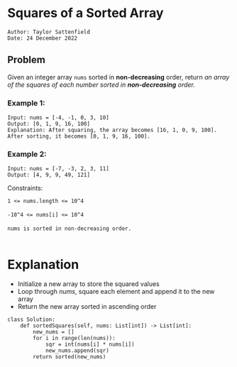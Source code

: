 # Squares of a Sorted Array

```
Author: Taylor Sattenfield
Date: 24 December 2022
```

## Problem

Given an integer array ```nums``` sorted in <b>non-decreasing</b> order, return <i>an array of the squares of each number sorted in <b>non-decreasing</b> order.</i>

### Example 1:

```
Input: nums = [-4, -1, 0, 3, 10]
Output: [0, 1, 9, 16, 100]
Explanation: After squaring, the array becomes [16, 1, 0, 9, 100].
After sorting, it becomes [0, 1, 9, 16, 100].
```
### Example 2:

```
Input: nums = [-7, -3, 2, 3, 11]
Output: [4, 9, 9, 49, 121]
```

Constraints:<br>

```1 <= nums.length <= 10^4```<br><br>
```-10^4 <= nums[i] <= 10^4```<br><br>
```nums is sorted in non-decreasing order.```<br><br>

# Explanation

<ul>
<li>Initialize a new array to store the squared values
<li>Loop through <i>nums</i>, square each element and append it to the new array
<li>Return the new array sorted in ascending order
</ul>

``` python3
class Solution:
    def sortedSquares(self, nums: List[int]) -> List[int]:
        new_nums = []
        for i in range(len(nums)):
            sqr = int(nums[i] * nums[i])
            new_nums.append(sqr)
        return sorted(new_nums)
```

